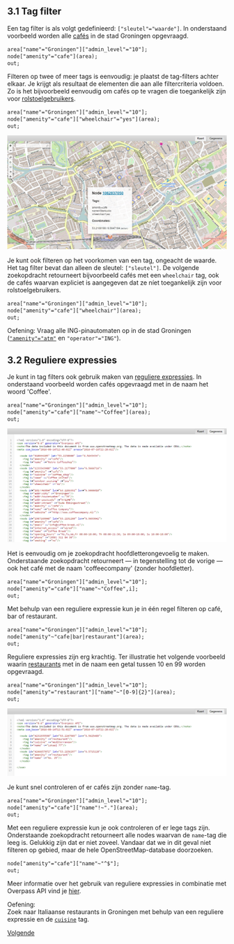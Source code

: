 ## 3.1 Tag filter
Een tag filter is als volgt gedefinieerd: ```["sleutel"="waarde"]```. In onderstaand voorbeeld worden alle [cafés](http://wiki.openstreetmap.org/wiki/Tag:amenity%3Dcafe) in de stad Groningen opgevraagd.

```
area["name"="Groningen"]["admin_level"="10"];
node["amenity"="cafe"](area);
out;
```

Filteren op twee of meer tags is eenvoudig: je plaatst de tag-filters achter elkaar. Je krijgt als resultaat de elementen die aan alle filtercriteria voldoen. Zo is het bijvoorbeeld eenvoudig om cafés op te vragen die toegankelijk zijn voor [rolstoelgebruikers](http://wiki.openstreetmap.org/wiki/Key:wheelchair).

```		
area["name"="Groningen"]["admin_level"="10"];		
node["amenity"="cafe"]["wheelchair"="yes"](area);		
out;		
```

![Cafés toegankelijk voor rolstoelgebruikers](images/cafes-toegankelijk-voor-rolstoelgebruikers.png)

Je kunt ook filteren op het voorkomen van een tag, ongeacht de waarde. Het tag filter bevat dan alleen de sleutel: ```["sleutel"]```. De volgende zoekopdracht retourneert bijvoorbeeld cafés met een ```wheelchair``` tag, ook de cafés waarvan expliciet is aangegeven dat ze níet toegankelijk zijn voor rolstoelgebruikers.
```
area["name"="Groningen"]["admin_level"="10"];		
node["amenity"="cafe"]["wheelchair"](area);		
out;
```

Oefening:
Vraag alle ING-pinautomaten op in de stad Groningen ([```"amenity"="atm"```](http://wiki.openstreetmap.org/wiki/Tag:amenity%3Datm) en ```"operator"="ING"```).

## 3.2 Reguliere expressies
Je kunt in tag filters ook gebruik maken van [reguliere expressies](https://nl.wikipedia.org/wiki/Reguliere_expressie). In onderstaand voorbeeld worden cafés opgevraagd met in de naam het woord 'Coffee'.

```
area["name"="Groningen"]["admin_level"="10"];
node["amenity"="cafe"]["name"~"Coffee"](area);
out;
```

![Cafés met "Coffee" in de naam](images/coffee-in-de-naam.png)

Het is eenvoudig om je zoekopdracht hoofdletterongevoelig te maken. Onderstaande zoekopdracht retourneert — in tegenstelling tot de vorige — ook het café met de naam 'coffeecompany' (zonder hoofdletter).

```
area["name"="Groningen"]["admin_level"="10"];
node["amenity"="cafe"]["name"~"Coffee",i];
out;
```

Met behulp van een reguliere expressie kun je in één regel filteren op café, bar of restaurant. 

```
area["name"="Groningen"]["admin_level"="10"];
node["amenity"~"cafe|bar|restaurant"](area);
out;
```

Reguliere expressies zijn erg krachtig. Ter illustratie het volgende voorbeeld waarin [restaurants](http://wiki.openstreetmap.org/wiki/Tag:amenity%3Drestaurant) met in de naam een getal tussen 10 en 99 worden opgevraagd.

```
area["name"="Groningen"]["admin_level"="10"];
node["amenity"="restaurant"]["name"~"[0-9]{2}"](area);
out;
```

![Restaurants met een getal van twee cijfers in de naam](images/restaurant-met-getal-in-naam.png)

Je kunt snel controleren of er cafés zijn zonder ```name```-tag.

```
area["name"="Groningen"]["admin_level"="10"];
node["amenity"="cafe"]["name"!~"."](area);
out;
```

Met een reguliere expressie kun je ook controleren of er lege tags zijn. Onderstaande zoekopdracht retourneert alle nodes waarvan de ```name```-tag die leeg is. Gelukkig zijn dat er niet zoveel. Vandaar dat we in dit geval niet filteren op gebied, maar de hele OpenStreetMap-database doorzoeken.

```
node["amenity"="cafe"]["name"~"^$"];
out;
```

Meer informatie over het gebruik van reguliere expressies in combinatie met Overpass API vind je [hier](http://wiki.openstreetmap.org/wiki/Overpass_API/Overpass_QL#Value_matches_regular_expression_.28.7E.2C_.21.7E.29).

Oefening:  
Zoek naar Italiaanse restaurants in Groningen met behulp van een reguliere expressie en de [```cuisine```](http://wiki.openstreetmap.org/wiki/Key:cuisine) tag.

[Volgende](4-verzamelingen.md)